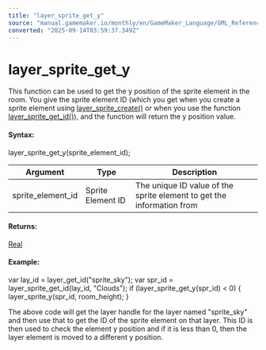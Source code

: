 ```yaml
---
title: "layer_sprite_get_y"
source: "manual.gamemaker.io/monthly/en/GameMaker_Language/GML_Reference/Asset_Management/Rooms/Sprite_Layers/layer_sprite_get_y.htm"
converted: "2025-09-14T03:59:37.349Z"
---
```


# layer\_sprite\_get\_y

This function can be used to get the y position of the sprite element in the room. You give the sprite element ID (which you get when you create a sprite element using [layer\_sprite\_create()](layer_sprite_create.md) or when you use the function [layer\_sprite\_get\_id()](layer_sprite_get_id.md)), and the function will return the y position value.

#### Syntax:

layer\_sprite\_get\_y(sprite\_element\_id);

| Argument | Type | Description |
| --- | --- | --- |
| sprite_element_id | Sprite Element ID | The unique ID value of the sprite element to get the information from |

#### Returns:

[Real](../../../../../../../../GameMaker_Language/GML_Overview/Data_Types.md)

#### Example:

var lay\_id = layer\_get\_id("sprite\_sky");
var spr\_id = layer\_sprite\_get\_id(lay\_id, "Clouds");
if (layer\_sprite\_get\_y(spr\_id) < 0)
{
    layer\_sprite\_y(spr\_id, room\_height);
}

The above code will get the layer handle for the layer named "sprite\_sky" and then use that to get the ID of the sprite element on that layer. This ID is then used to check the element y position and if it is less than 0, then the layer element is moved to a different y position.